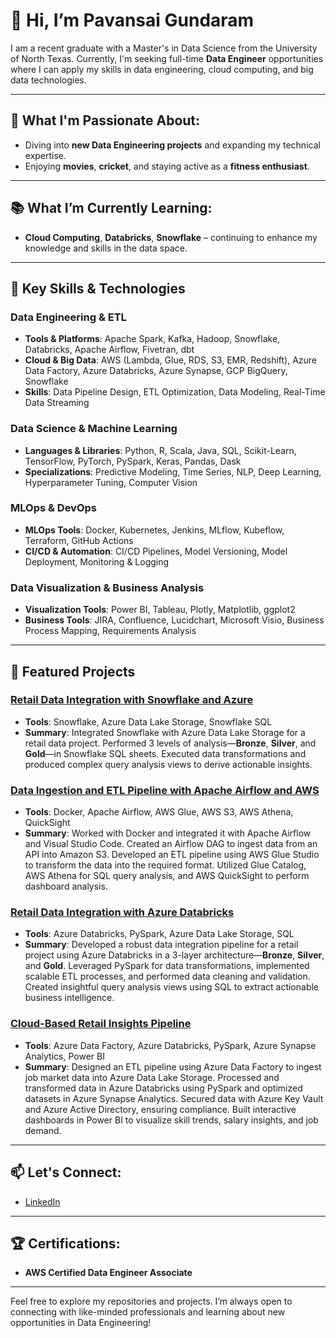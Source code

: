 # 👋 Hi, I’m Pavansai Gundaram

I am a recent graduate with a Master's in Data Science from the University of North Texas. Currently, I'm seeking full-time **Data Engineer** opportunities where I can apply my skills in data engineering, cloud computing, and big data technologies.

---

## 🌱 What I'm Passionate About:
- Diving into **new Data Engineering projects** and expanding my technical expertise.  
- Enjoying **movies**, **cricket**, and staying active as a **fitness enthusiast**.  

---

## 📚 What I’m Currently Learning:
- **Cloud Computing**, **Databricks**, **Snowflake** – continuing to enhance my knowledge and skills in the data space.

---

## 🧩 Key Skills & Technologies

### Data Engineering & ETL
- **Tools & Platforms**: Apache Spark, Kafka, Hadoop, Snowflake, Databricks, Apache Airflow, Fivetran, dbt
- **Cloud & Big Data**: AWS (Lambda, Glue, RDS, S3, EMR, Redshift), Azure Data Factory, Azure Databricks, Azure Synapse, GCP BigQuery, Snowflake
- **Skills**: Data Pipeline Design, ETL Optimization, Data Modeling, Real-Time Data Streaming

### Data Science & Machine Learning
- **Languages & Libraries**: Python, R, Scala, Java, SQL, Scikit-Learn, TensorFlow, PyTorch, PySpark, Keras, Pandas, Dask
- **Specializations**: Predictive Modeling, Time Series, NLP, Deep Learning, Hyperparameter Tuning, Computer Vision

### MLOps & DevOps
- **MLOps Tools**: Docker, Kubernetes, Jenkins, MLflow, Kubeflow, Terraform, GitHub Actions
- **CI/CD & Automation**: CI/CD Pipelines, Model Versioning, Model Deployment, Monitoring & Logging

### Data Visualization & Business Analysis
- **Visualization Tools**: Power BI, Tableau, Plotly, Matplotlib, ggplot2
- **Business Tools**: JIRA, Confluence, Lucidchart, Microsoft Visio, Business Process Mapping, Requirements Analysis

---

## 🌟 Featured Projects

### **[Retail Data Integration with Snowflake and Azure](https://github.com/PavansaiGundaram/Retail-Data-Integration-with-Snowflake-and-Azure)**
- **Tools**: Snowflake, Azure Data Lake Storage, Snowflake SQL  
- **Summary**: Integrated Snowflake with Azure Data Lake Storage for a retail data project. Performed 3 levels of analysis—**Bronze**, **Silver**, and **Gold**—in Snowflake SQL sheets. Executed data transformations and produced complex query analysis views to derive actionable insights.

### **[Data Ingestion and ETL Pipeline with Apache Airflow and AWS](https://github.com/PavansaiGundaram/Data-Engineering-Project/tree/main)**
- **Tools**: Docker, Apache Airflow, AWS Glue, AWS S3, AWS Athena, QuickSight  
- **Summary**: Worked with Docker and integrated it with Apache Airflow and Visual Studio Code. Created an Airflow DAG to ingest data from an API into Amazon S3. Developed an ETL pipeline using AWS Glue Studio to transform the data into the required format. Utilized Glue Catalog, AWS Athena for SQL query analysis, and AWS QuickSight to perform dashboard analysis.

### **[Retail Data Integration with Azure Databricks](https://github.com/PavansaiGundaram/Retail-Data-Processing-and-Analytics-Using-Databricks)**
- **Tools**: Azure Databricks, PySpark, Azure Data Lake Storage, SQL  
- **Summary**: Developed a robust data integration pipeline for a retail project using Azure Databricks in a 3-layer architecture—**Bronze**, **Silver**, and **Gold**. Leveraged PySpark for data transformations, implemented scalable ETL processes, and performed data cleaning and validation. Created insightful query analysis views using SQL to extract actionable business intelligence.

### **[Cloud-Based Retail Insights Pipeline](https://github.com/PavansaiGundaram/Disaster_Management_DataEngineering_Project_Azure_Cloud)**
- **Tools**: Azure Data Factory, Azure Databricks, PySpark, Azure Synapse Analytics, Power BI  
- **Summary**: Designed an ETL pipeline using Azure Data Factory to ingest job market data into Azure Data Lake Storage. Processed and transformed data in Azure Databricks using PySpark and optimized datasets in Azure Synapse Analytics. Secured data with Azure Key Vault and Azure Active Directory, ensuring compliance. Built interactive dashboards in Power BI to visualize skill trends, salary insights, and job demand.

---

## 📫 Let's Connect:
- [LinkedIn](https://www.linkedin.com/in/gundaram-pavan-sai)

---

## 🏆 Certifications:
- **AWS Certified Data Engineer Associate**

---

Feel free to explore my repositories and projects. I’m always open to connecting with like-minded professionals and learning about new opportunities in Data Engineering!
